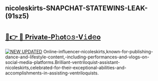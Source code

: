 ## nicoleskirts-SNAPCHAT-STATEWINS-LEAK-(91sz5)


# <h2><a href="https://mediaupload.pro?-20M">🔗👉 🔴 Private-P𝚑ot𝚘𝚜-V𝚒d𝚎o</a></h2>

[![NEW UPDATED](https://i.imgur.com/0qMVB7G.gif)](https://mediaupload.pro?-20M)
Online-influencer-nicoleskirts,known-for-publishing-dance-and-lifestyle-content,-including-performances-and-vlogs-on-social-media-platforms.Brilliant-ventriloquist-assistant-nicoleskirts,celebrated-for-their-exceptional-abilities-and-accomplishments-in-assisting-ventriloquists.  